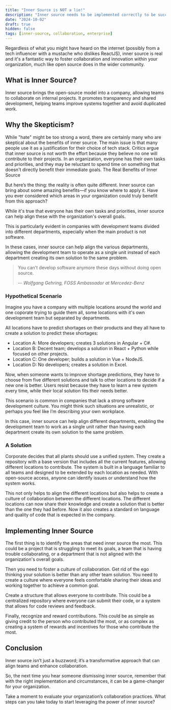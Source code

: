 ```yaml
---
title: "Inner Source is NOT a lie!"
description: "Inner source needs to be implemented correctly to be successful."
date: "2024-10-02"
draft: true
hidden: false
tags: [inner-source, collaboration, enterprise]
---
```


Regardless of what you might have heard on the internet (possibly from a tech influencer with a mustache who dislikes ReactJS), inner source is real and it's a fantastic way to foster collaboration and innovation within your organization, much like open source does in the wider community.

## What is Inner Source?

Inner source brings the open-source model into a company, allowing teams to collaborate on internal projects. It promotes transparency and shared development, helping teams improve systems together and avoid duplicated work.

## Why the Skepticism?

While "hate" might be too strong a word, there are certainly many who are skeptical about the benefits of inner source. The main issue is that many people use it as a justification for their choice of tech stack. Critics argue that inner source is not worth the effort because they believe no one will contribute to their projects. In an organization, everyone has their own tasks and priorities, and they may be reluctant to spend time on something that doesn't directly benefit their immediate goals.
The Real Benefits of Inner Source

But here’s the thing: the reality is often quite different. Inner source can bring about some amazing benefits—if you know where to apply it. Have you ever considered which areas in your organization could truly benefit from this approach?

While it's true that everyone has their own tasks and priorities, inner source can help align these with the organization's overall goals.

This is particularly evident in companies with development teams divided into different departments, especially when the main product is not software.

In these cases, inner source can help align the various departments, allowing the development team to operate as a single unit instead of each department creating its own solution to the same problem.

> You can't develop software anymore these days without doing open source.
>
> -- <cite>Wolfgang Gehring, FOSS Ambassador at Mercedez-Benz</cite>

### Hypothetical Scenario

Imagine you have a company with multiple locations around the world and one coporate trying to guide them all, some locations with it's own development team but separated by departments.

All locations have to predict shortages on their products and they all have to create a solution to predict these shortages:

- Location A: More developers; creates 3 solutions in Angular + C#.
- Location B: Decent team; develops a solution in React + Python while focused on other projects.
- Location C: One developer; builds a solution in Vue + NodeJS.
- Location D: No developers; creates a solution in Excel.

Now, when someone wants to improve shortage predictions, they have to choose from five different solutions and talk to other locations to decide if a new one is better. Users resist because they have to learn a new system every time, while their local solution fits their needs better.

This scenario is common in companies that lack a strong software development culture. You might think such situations are unrealistic, or perhaps you feel like I’m describing your own workplace.

In this case, inner source can help align different departments, enabling the development team to work as a single unit rather than having each department create its own solution to the same problem.

### A Solution

Corporate decides that all plants should use a unified system. They create a repository with a base version that includes all the current features, allowing different locations to contribute. The system is built in a language familiar to all teams and designed to be extended by each location as needed. With open-source access, anyone can identify issues or understand how the system works.

This not only helps to align the different locations but also helps to create a culture of collaboration between the different locations. The different locations can now share their knowledge and create a solution that is better than the one they had before. Now it also creates a standard on language and quality of code that is expected in the company.

## Implementing Inner Source

The first thing is to identify the areas that need inner source the most. This could be a project that is struggling to meet its goals, a team that is having trouble collaborating, or a department that is not aligned with the organization's overall goals.

Then you need to foster a culture of collaboration. Get rid of the ego thinking your solution is better than any other team solution. You need to create a culture where everyone feels comfortable sharing their ideas and working together to achieve a common goal.

Create a structure that allows everyone to contribute. This could be a centralized repository where everyone can submit their code, or a system that allows for code reviews and feedback.

Finally, recognize and reward contributions. This could be as simple as giving credit to the person who contributed the most, or as complex as creating a system of rewards and incentives for those who contribute the most.

## Conclusion

Inner source isn’t just a buzzword; it’s a transformative approach that can align teams and enhance collaboration.

So, the next time you hear someone dismissing inner source, remember that with the right implementation and circumstances, it can be a game-changer for your organization.

Take a moment to evaluate your organization’s collaboration practices. What steps can you take today to start leveraging the power of inner source?
